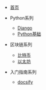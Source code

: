 <!--文件里面的目录，如果导航内容过多，可以写成嵌套的列表，会被渲染成下拉列表的形式 -->

* [首页](/)

* Python系列
  * [Django](python/django_nav.md)
  * [Python基础](python/basic_nav.md)
* 区块链系列
  * [比特币](blockchain/bitcoin_nav.md)
  * [以太坊](blockchain/etherum_nav.md)
* 入门指南系列
  * [docsify](quickstart/docsify_nav.md)

